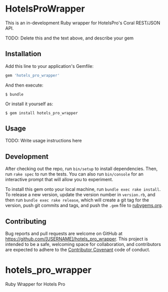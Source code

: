 # HotelsProWrapper

This is an in-development Ruby wrapper for HotelsPro's Coral REST/JSON API.

TODO: Delete this and the text above, and describe your gem

## Installation

Add this line to your application's Gemfile:

```ruby
gem 'hotels_pro_wrapper'
```

And then execute:

    $ bundle

Or install it yourself as:

    $ gem install hotels_pro_wrapper

## Usage

TODO: Write usage instructions here

## Development

After checking out the repo, run `bin/setup` to install dependencies. Then, run `rake spec` to run the tests. You can also run `bin/console` for an interactive prompt that will allow you to experiment.

To install this gem onto your local machine, run `bundle exec rake install`. To release a new version, update the version number in `version.rb`, and then run `bundle exec rake release`, which will create a git tag for the version, push git commits and tags, and push the `.gem` file to [rubygems.org](https://rubygems.org).

## Contributing

Bug reports and pull requests are welcome on GitHub at https://github.com/[USERNAME]/hotels_pro_wrapper. This project is intended to be a safe, welcoming space for collaboration, and contributors are expected to adhere to the [Contributor Covenant](http://contributor-covenant.org) code of conduct.

# hotels_pro_wrapper
Ruby Wrapper for Hotels Pro
